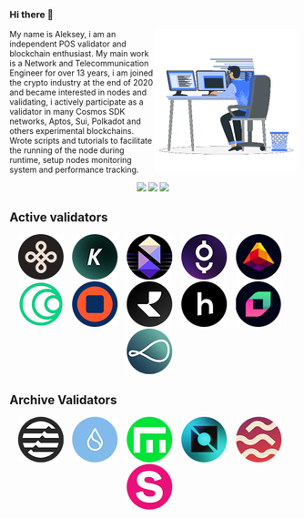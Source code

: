 ### Hi there 👋
<picture> <img align="right" src="https://github.com/Lefey/Lefey/raw/main/img/coding.gif" width = 250px></picture>
My name is Aleksey, i am an independent POS validator and blockchain enthusiast.
My main work is a Network and Telecommunication Engineer for over 13 years, i am joined the crypto industry at the end of 2020 and became interested in nodes and validating, i actively participate as a validator in many Cosmos SDK networks, Aptos, Sui, Polkadot and others experimental blockchains. 
Wrote scripts and tutorials to facilitate the running of the node during runtime, setup nodes monitoring system and performance tracking.

<div align="center">
<a href="http://t.me/lefey_m" target="_blank"><img src="https://img.shields.io/badge/Telegram-1DA1F2?style=for-the-badge&logo=telegram&logoColor=white"></a>
<a href="https://discordapp.com/users/847463448458952745" target="_blank"><img src="https://img.shields.io/badge/Discord-5865F2?style=for-the-badge&logo=discord&logoColor=white"></a>
<a href="https://twitter.com/lefey_eth" target="_blank"><img src="https://img.shields.io/badge/Twitter-1DA1F2?style=for-the-badge&logo=twitter&logoColor=white"></a>
</div>

## Active validators
<div align="center">  
<a href="https://dymension.explorers.guru/validator/dymvaloper1gt8z8z87r0fdcrt6v5mcmu49anqdey7m2gzk7t" target="_blank"><img src="https://github.com/Lefey/Lefey/raw/main/img/dymension.png" title="Dymension Hub" width="80" height="auto"></a>&nbsp;&nbsp;&nbsp;
<a href="https://kyve.explorers.guru/validator/kyvevaloper1fqlwm2xc7a9l5fcfnn8k65q8vcpgxnl5fx8yr8" target="_blank"><img src="https://github.com/Lefey/Lefey/raw/main/img/kyve.png" title="KYVE Network" width="80" height="auto"></a>&nbsp;&nbsp;&nbsp;
<a href="https://nibiru.explorers.guru/validator/nibivaloper15fkx6nklufvem587y4fnjpchy4j62z76h5099a" target="_blank"><img src="https://github.com/Lefey/Lefey/raw/main/img/nibiru.png" title="Nibiru" width="80" height="auto"></a>&nbsp;&nbsp;&nbsp;
<a href="https://gitopia.explorers.guru/validator/gitopiavaloper1z6f3pnsxsvt97cvg0xwc6gja85y303yn9y8saw" target="_blank"><img src="https://github.com/Lefey/Lefey/raw/main/img/gitopia.png" title="Gitopia" width="80" height="auto"></a>&nbsp;&nbsp;&nbsp; 
<a href="https://lava.explorers.guru/validator/lava@valoper1td3grjan3lmlsrh2gzav8q6p59vyrhfcs2zknu" target="_blank"><img src="https://github.com/Lefey/Lefey/raw/main/img/lava.png" title="Lava" width="80" height="auto"></a>&nbsp;&nbsp;&nbsp;
<a href="https://haqq.explorers.guru/validator/haqqvaloper19ec9c9l7rh08fl3v39z09ca30r9v0n4x2h694v" target="_blank"><img src="https://github.com/Lefey/Lefey/raw/main/img/haqq.png" title="Islamic Coin" width="80" height="auto"></a>&nbsp;&nbsp;&nbsp;
<a href="https://nolus.explorers.guru/validator/nolusvaloper17wuhjxqadgwnvhjux7y092wns4uxqakq3xqhf3" target="_blank"><img src="https://github.com/Lefey/Lefey/raw/main/img/nolus.png" title="Nolus" width="80" height="auto"></a>&nbsp;&nbsp;&nbsp;
<a href="https://testnet-explorer.realio.network/validators/realiovaloper1t3rzhfazywzaw7pg0vch5y78yr2jx8usl47c36" target="_blank"><img src="https://github.com/Lefey/Lefey/raw/main/img/realio.png" title="Realio" width="80" height="auto"></a>&nbsp;&nbsp;&nbsp;
<a href="https://exp.nodeist.net/t-humans/staking/humanvaloper1sstrp4cxv2kxh24vvs2pmntmlzut668nxh786h" target="_blank"><img src="https://github.com/Lefey/Lefey/raw/main/img/humans.png" title="Humans" width="80" height="auto"></a>&nbsp;&nbsp;&nbsp;
<a href="https://blocks-perseverance.chainflip.io/validator/cFK8ybMhrVuUmCFLcnyfEzSqjm2YArEihSvjPoHjbo9NVZSZA" target="_blank"><img src="https://github.com/Lefey/Lefey/raw/main/img/chainflip.png" title="ChainFlip" width="80" height="auto"></a>&nbsp;&nbsp;&nbsp;
<a href="https://goerli.beaconcha.in/validator/aac04e9b5ecadcf67ad98f29a7bb76df9e2b3685229262084901e9bdd5da015f88123d6cb7da876e6254a3b90b6aed63" target="_blank"><img src="https://github.com/Lefey/Lefey/raw/main/img/obol.png" title="Obol" width="80" height="auto"></a>&nbsp;&nbsp;&nbsp;
</div> 

## Archive Validators
<div align="center">
<a href="#" target="_blank"><img src="https://github.com/Lefey/Lefey/raw/main/img/aptos.png" title="Aptos" width="80" height="auto"></a>&nbsp;&nbsp;&nbsp;
<a href="#" target="_blank"><img src="https://github.com/Lefey/Lefey/raw/main/img/sui.png" title="Sui" width="80" height="auto"></a>&nbsp;&nbsp;&nbsp;
<a href="https://empower.explorers.guru/validator/empowervaloper10ym8hjfacenwdwranuz8lfte2jcc6jds0x349g" target="_blank"><img src="https://github.com/Lefey/Lefey/raw/main/img/empower.png" title="Empower" width="80" height="auto"></a>&nbsp;&nbsp;&nbsp;
<a href="https://neutron.explorers.guru/validator/neutronvaloper1e427g4rn4fxnjzetzna8pmu03k35hrxkew6gfm" target="_blank"><img src="https://github.com/Lefey/Lefey/raw/main/img/neutron.png" title="Neutron" width="80" height="auto"></a>&nbsp;&nbsp;&nbsp;
<a href="#" target="_blank"><img src="https://github.com/Lefey/Lefey/raw/main/img/sei.png" title="Sei" width="80" height="auto"></a>&nbsp;&nbsp;&nbsp;
<a href="#" target="_blank"><img src="https://github.com/Lefey/Lefey/raw/main/img/stride.png" title="Stride" width="80" height="auto"></a>&nbsp;&nbsp;&nbsp;
</div> 

